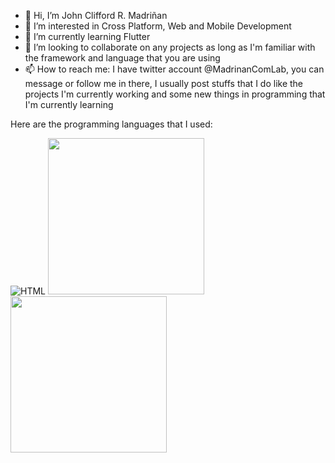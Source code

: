 - 👋 Hi, I’m John Clifford R. Madriñan
- 👀 I’m interested in Cross Platform, Web and Mobile Development
- 🌱 I’m currently learning Flutter
- 💞️ I’m looking to collaborate on any projects as long as I'm familiar with the framework and language that you are using
- 📫 How to reach me: I have twitter account @MadrinanComLab, you can message or follow me in there, I usually post stuffs that I do like the projects I'm currently working and some new things in programming that I'm currently learning

Here are the programming languages that I used:

![HTML]( =250x250)
<img src="https://user-images.githubusercontent.com/74145874/175006949-ce0258ac-7f95-4c91-868e-295d2c842245.png" width="250px" height="250px"/>
<img src="https://user-images.githubusercontent.com/74145874/175007020-93e14c45-0770-4a22-a2e3-76dd0d7ac594.png" width="250px" height="250px"/>
